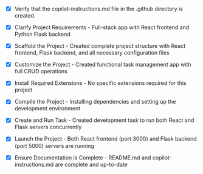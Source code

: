 <!-- Use this file to provide workspace-specific custom instructions to Copilot. For more details, visit https://code.visualstudio.com/docs/copilot/copilot-customization#_use-a-githubcopilotinstructionsmd-file -->
- [x] Verify that the copilot-instructions.md file in the .github directory is created.

- [x] Clarify Project Requirements - Full-stack app with React frontend and Python Flask backend

- [x] Scaffold the Project - Created complete project structure with React frontend, Flask backend, and all necessary configuration files

- [x] Customize the Project - Created functional task management app with full CRUD operations

- [x] Install Required Extensions - No specific extensions required for this project

- [x] Compile the Project - Installing dependencies and setting up the development environment

- [x] Create and Run Task - Created development task to run both React and Flask servers concurrently

- [x] Launch the Project - Both React frontend (port 3000) and Flask backend (port 5000) servers are running

- [x] Ensure Documentation is Complete - README.md and copilot-instructions.md are complete and up-to-date